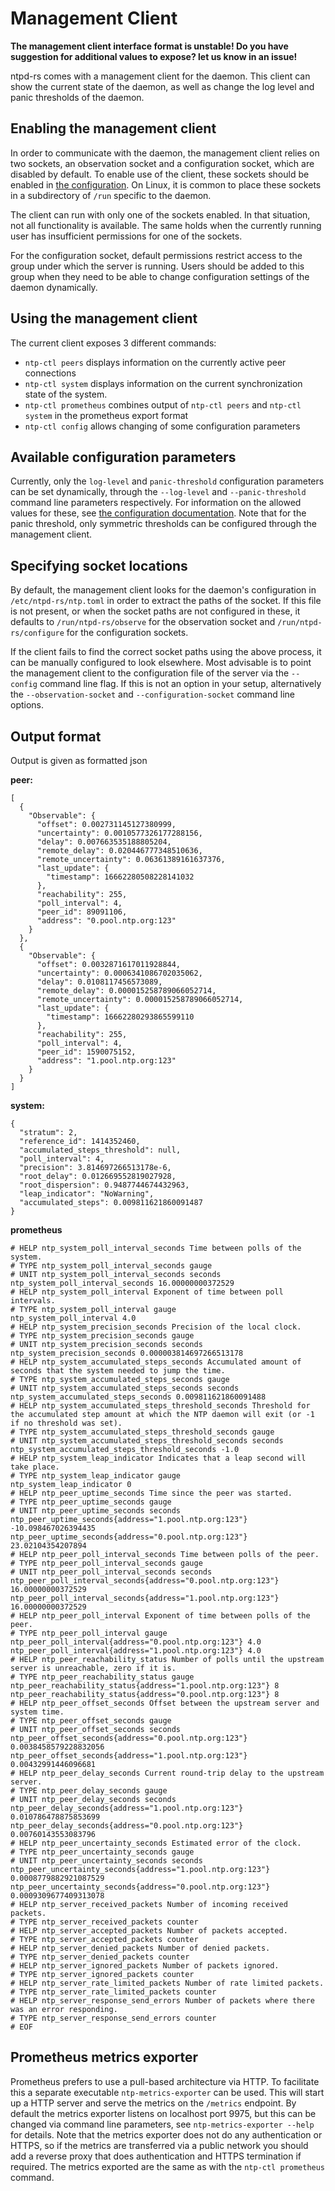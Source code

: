 # Management Client

**The management client interface format is unstable! Do you have suggestion for additional values to expose? let us know in an issue!**

ntpd-rs comes with a management client for the daemon. This client can show the current state of the daemon, as well as change the log level and panic thresholds of the daemon.

## Enabling the management client

In order to communicate with the daemon, the management client relies on two sockets, an observation socket and a configuration socket, which are disabled by default. To enable use of the client, these sockets should be enabled in [the configuration](CONFIGURATION.md). On Linux, it is common to place these sockets in a subdirectory of `/run` specific to the daemon.

The client can run with only one of the sockets enabled. In that situation, not all functionality is available. The same holds when the currently running user has insufficient permissions for one of the sockets.

For the configuration socket, default permissions restrict access to the group under which the server is running. Users should be added to this group when they need to be able to change configuration settings of the daemon dynamically.

## Using the management client

The current client exposes 3 different commands:
 - `ntp-ctl peers` displays information on the currently active peer connections
 - `ntp-ctl system` displays information on the current synchronization state of the system.
 - `ntp-ctl prometheus` combines output of `ntp-ctl peers` and `ntp-ctl system` in the
   prometheus export format
 - `ntp-ctl config` allows changing of some configuration parameters

## Available configuration parameters

Currently, only the `log-level` and `panic-threshold` configuration parameters can be set dynamically, through the `--log-level` and `--panic-threshold` command line parameters respectively. For information on the allowed values for these, see [the configuration documentation](CONFIGURATION.md). Note that for the panic threshold, only symmetric thresholds can be configured through the management client.

## Specifying socket locations

By default, the management client looks for the daemon's configuration in `/etc/ntpd-rs/ntp.toml` in order to extract the paths of the socket. If this file is not present, or when the socket paths are not configured in these, it defaults to `/run/ntpd-rs/observe` for the observation socket and `/run/ntpd-rs/configure` for the configuration sockets.

If the client fails to find the correct socket paths using the above process, it can be manually configured to look elsewhere. Most advisable is to point the management client to the configuration file of the server via the `--config` command line flag. If this is not an option in your setup, alternatively the `--observation-socket` and `--configuration-socket` command line options.

## Output format

Output is given as formatted json

**peer:**
```
[
  {
    "Observable": {
      "offset": 0.002731145127380999,
      "uncertainty": 0.0010577326177288156,
      "delay": 0.007663535188805204,
      "remote_delay": 0.020446777348510636,
      "remote_uncertainty": 0.06361389161637376,
      "last_update": {
        "timestamp": 16662280508228141032
      },
      "reachability": 255,
      "poll_interval": 4,
      "peer_id": 89091106,
      "address": "0.pool.ntp.org:123"
    }
  },
  {
    "Observable": {
      "offset": 0.0032871617011928844,
      "uncertainty": 0.0006341086702035062,
      "delay": 0.0108117456573089,
      "remote_delay": 0.000015258789066052714,
      "remote_uncertainty": 0.000015258789066052714,
      "last_update": {
        "timestamp": 16662280293865599110
      },
      "reachability": 255,
      "poll_interval": 4,
      "peer_id": 1590075152,
      "address": "1.pool.ntp.org:123"
    }
  }
]

```

**system:**
```
{
  "stratum": 2,
  "reference_id": 1414352460,
  "accumulated_steps_threshold": null,
  "poll_interval": 4,
  "precision": 3.814697266513178e-6,
  "root_delay": 0.012669552819027928,
  "root_dispersion": 0.9487744674432963,
  "leap_indicator": "NoWarning",
  "accumulated_steps": 0.009811621860091487
}
```

**prometheus**

```
# HELP ntp_system_poll_interval_seconds Time between polls of the system.
# TYPE ntp_system_poll_interval_seconds gauge
# UNIT ntp_system_poll_interval_seconds seconds
ntp_system_poll_interval_seconds 16.00000000372529
# HELP ntp_system_poll_interval Exponent of time between poll intervals.
# TYPE ntp_system_poll_interval gauge
ntp_system_poll_interval 4.0
# HELP ntp_system_precision_seconds Precision of the local clock.
# TYPE ntp_system_precision_seconds gauge
# UNIT ntp_system_precision_seconds seconds
ntp_system_precision_seconds 0.000003814697266513178
# HELP ntp_system_accumulated_steps_seconds Accumulated amount of seconds that the system needed to jump the time.
# TYPE ntp_system_accumulated_steps_seconds gauge
# UNIT ntp_system_accumulated_steps_seconds seconds
ntp_system_accumulated_steps_seconds 0.009811621860091488
# HELP ntp_system_accumulated_steps_threshold_seconds Threshold for the accumulated step amount at which the NTP daemon will exit (or -1 if no threshold was set).
# TYPE ntp_system_accumulated_steps_threshold_seconds gauge
# UNIT ntp_system_accumulated_steps_threshold_seconds seconds
ntp_system_accumulated_steps_threshold_seconds -1.0
# HELP ntp_system_leap_indicator Indicates that a leap second will take place.
# TYPE ntp_system_leap_indicator gauge
ntp_system_leap_indicator 0
# HELP ntp_peer_uptime_seconds Time since the peer was started.
# TYPE ntp_peer_uptime_seconds gauge
# UNIT ntp_peer_uptime_seconds seconds
ntp_peer_uptime_seconds{address="1.pool.ntp.org:123"} -10.098467026394435
ntp_peer_uptime_seconds{address="0.pool.ntp.org:123"} 23.02104354207894
# HELP ntp_peer_poll_interval_seconds Time between polls of the peer.
# TYPE ntp_peer_poll_interval_seconds gauge
# UNIT ntp_peer_poll_interval_seconds seconds
ntp_peer_poll_interval_seconds{address="0.pool.ntp.org:123"} 16.00000000372529
ntp_peer_poll_interval_seconds{address="1.pool.ntp.org:123"} 16.00000000372529
# HELP ntp_peer_poll_interval Exponent of time between polls of the peer.
# TYPE ntp_peer_poll_interval gauge
ntp_peer_poll_interval{address="0.pool.ntp.org:123"} 4.0
ntp_peer_poll_interval{address="1.pool.ntp.org:123"} 4.0
# HELP ntp_peer_reachability_status Number of polls until the upstream server is unreachable, zero if it is.
# TYPE ntp_peer_reachability_status gauge
ntp_peer_reachability_status{address="1.pool.ntp.org:123"} 8
ntp_peer_reachability_status{address="0.pool.ntp.org:123"} 8
# HELP ntp_peer_offset_seconds Offset between the upstream server and system time.
# TYPE ntp_peer_offset_seconds gauge
# UNIT ntp_peer_offset_seconds seconds
ntp_peer_offset_seconds{address="0.pool.ntp.org:123"} 0.0038458579228832056
ntp_peer_offset_seconds{address="1.pool.ntp.org:123"} 0.00432991446096681
# HELP ntp_peer_delay_seconds Current round-trip delay to the upstream server.
# TYPE ntp_peer_delay_seconds gauge
# UNIT ntp_peer_delay_seconds seconds
ntp_peer_delay_seconds{address="1.pool.ntp.org:123"} 0.010786478875853699
ntp_peer_delay_seconds{address="0.pool.ntp.org:123"} 0.00760143553083796
# HELP ntp_peer_uncertainty_seconds Estimated error of the clock.
# TYPE ntp_peer_uncertainty_seconds gauge
# UNIT ntp_peer_uncertainty_seconds seconds
ntp_peer_uncertainty_seconds{address="1.pool.ntp.org:123"} 0.0008779882921087529
ntp_peer_uncertainty_seconds{address="0.pool.ntp.org:123"} 0.0009309677409313078
# HELP ntp_server_received_packets Number of incoming received packets.
# TYPE ntp_server_received_packets counter
# HELP ntp_server_accepted_packets Number of packets accepted.
# TYPE ntp_server_accepted_packets counter
# HELP ntp_server_denied_packets Number of denied packets.
# TYPE ntp_server_denied_packets counter
# HELP ntp_server_ignored_packets Number of packets ignored.
# TYPE ntp_server_ignored_packets counter
# HELP ntp_server_rate_limited_packets Number of rate limited packets.
# TYPE ntp_server_rate_limited_packets counter
# HELP ntp_server_response_send_errors Number of packets where there was an error responding.
# TYPE ntp_server_response_send_errors counter
# EOF

```

## Prometheus metrics exporter
Prometheus prefers to use a pull-based architecture via HTTP. To facilitate this
a separate executable `ntp-metrics-exporter` can be used. This will start up a
HTTP server and serve the metrics on the `/metrics` endpoint. By default the
metrics exporter listens on localhost port 9975, but this can be changed via
command line parameters, see `ntp-metrics-exporter --help` for details. Note
that the metrics exporter does not do any authentication or HTTPS, so if the
metrics are transferred via a public network you should add a reverse proxy that
does authentication and HTTPS termination if required. The metrics exported are
the same as with the `ntp-ctl prometheus` command.
